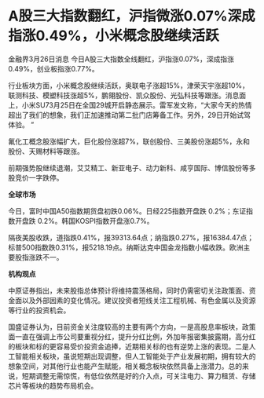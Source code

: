 # A股三大指数翻红，沪指微涨0.07%深成指涨0.49%，小米概念股继续活跃

金融界3月26日消息 今日A股三大指数全线翻红，沪指涨0.07%，深成指涨0.49%，创业板指涨0.77%。

行业板块方面，小米概念股继续活跃，奥联电子涨超15%，津荣天宇涨超10%，联测科技、模塑科技涨超5%，鹏翎股份、凯众股份、光弘科技等跟涨。消息面上，小米SU73月25日在全国29城开启静态展示。雷军发文称，“大家今天的热情超出了我们的想象，我们正加速推动第二批门店筹备工作。另外，29日开始试驾体验。
”

氟化工概念股涨幅扩大，巨化股份涨超7%，联创股份、三美股份涨超5%，永和股份、天赐材料等跟涨。

前期强势股继续退潮，艾艾精工、新亚电子、动力新科、咸亨国际、博信股份等多股竞价一字跌停。

**全球市场**

今日，富时中国A50指数期货盘初跌0.06%。日经225指数开盘跌 0.2%；东证指数开盘跌 0.2%。韩国KOSPI指数开盘涨0.7%。

隔夜美股收跌，道指跌0.41%，报39313.64点；纳指跌0.27%，报16384.47点；标普500指数跌0.31%，报5218.19点。纳斯达克中国金龙指数小幅收跌。欧洲主要股指涨跌不一。

**机构观点**

中原证券指出，未来股指总体预计将维持震荡格局，同时仍需密切关注政策面、资金面以及外部因素的变化情况。建议投资者短线关注工程机械、有色金属以及资源等行业的投资机会。

国盛证券认为，目前资金关注度较高的主要有两个方向，一是高股息率板块，政策面一直在强调上市公司要重视分红，提升分红比例，外加年报密集披露期，高分红的板块和标的更容易受价投资金追捧，近期相关标的也有逆势上涨的表现。二是人工智能相关板块，虽说短期出现调整，但人工智能处于产业发展初期，拥有较大的想象空间，对其他行业也能产生赋能，相关概念板块依然具备上涨潜力。总的来说，短期调整无需惊慌，有低位依然是好的介入点，可关注电力、算力租赁、存储芯片等板块的趋势布局机会。

